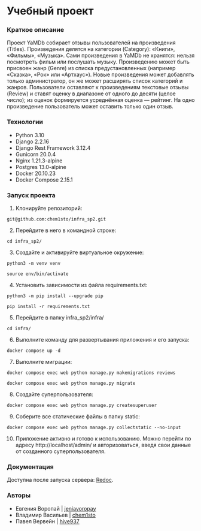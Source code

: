 # Учебный проект
### Краткое описание
Проект YaMDb собирает отзывы пользователей на произведения (Titles).
Произведения делятся на категории (Category): «Книги», «Фильмы», «Музыка». Сами произведения в YaMDb не хранятся: нельзя посмотреть фильм или послушать музыку. Произведению может быть присвоен жанр (Genre) из списка предустановленных (например «Сказка», «Рок» или «Артхаус»). Новые произведения может добавлять только администратор, он же может расширять список категорий и жанров. 
Пользователи оставляют к произведениям текстовые отзывы (Review) и ставят оценку в диапазоне от одного до десяти (целое число); из оценок формируется усреднённая оценка — рейтинг. На одно произведение пользователь может оставить только один отзыв.

### Технологии
- Python 3.10
- Django 2.2.16
- Django Rest Framework 3.12.4
- Gunicorn 20.0.4
- Nginx 1.21.3-alpine
- Postgres 13.0-alpine
- Docker 20.10.23
- Docker Compose 2.15.1

### Запуск проекта
1. Клонируйте репозиторий:
```
git@github.com:chem1sto/infra_sp2.git
```
2. Перейдите в него в командной строке:
```
cd infra_sp2/
```
3. Cоздайте и активируйте виртуальное окружение:
```
python3 -m venv venv
```
```
source env/bin/activate
```
4. Установить зависимости из файла requirements.txt:
```
python3 -m pip install --upgrade pip
```
```
pip install -r requirements.txt
```
5. Перейдите в папку infra_sp2/infra/
```
cd infra/
```
6. Выполните команду для развертывания приложения и его запуска:
```
docker compose up -d
```
7. Выполните миграции:
```
docker compose exec web python manage.py makemigrations reviews
```
```
docker compose exec web python manage.py migrate
```
8. Создайте суперпользователя:
```
docker compose exec web python manage.py createsuperuser
```
9. Соберите все статические файлы в папку static:
```
docker compose exec web python manage.py collectstatic --no-input 
```
10. Приложение активно и готово к использованию. Можно перейти по адресу http://localhost/admin/ и авторизоваться, введя свои данные от созданного суперпользователя.

### Документация
Доступна после запуска сервера: [Redoc](http://localhost/redoc/).

### Авторы
- Евгения Воропай | [jeniavoropay](https://github.com/jeniavoropay)
- Владимир Васильев | [chem1sto](https://github.com/chem1sto)
- Павел Вервейн | [hive937](https://github.com/hive937)
